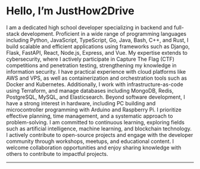 # Hello, I’m JustHow2Drive

I am a dedicated high school developer specializing in backend and full-stack development. Proficient in a wide range of programming languages including Python, JavaScript, TypeScript, Go, Java, Bash, C++, and Rust, I build scalable and efficient applications using frameworks such as Django, Flask, FastAPI, React, Node.js, Express, and Vue.
My expertise extends to cybersecurity, where I actively participate in Capture The Flag (CTF) competitions and penetration testing, strengthening my knowledge in information security.
I have practical experience with cloud platforms like AWS and VPS, as well as containerization and orchestration tools such as Docker and Kubernetes. Additionally, I work with infrastructure-as-code using Terraform, and manage databases including MongoDB, Redis, PostgreSQL, MySQL, and Elasticsearch.
Beyond software development, I have a strong interest in hardware, including PC building and microcontroller programming with Arduino and Raspberry Pi. I prioritize effective planning, time management, and a systematic approach to problem-solving.
I am committed to continuous learning, exploring fields such as artificial intelligence, machine learning, and blockchain technology. I actively contribute to open-source projects and engage with the developer community through workshops, meetups, and educational content.
I welcome collaboration opportunities and enjoy sharing knowledge with others to contribute to impactful projects.

---
